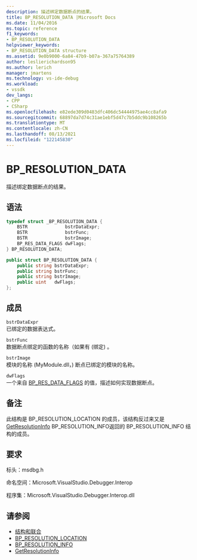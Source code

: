 ```yaml
---
description: 描述绑定数据断点的结果。
title: BP_RESOLUTION_DATA |Microsoft Docs
ms.date: 11/04/2016
ms.topic: reference
f1_keywords:
- BP_RESOLUTION_DATA
helpviewer_keywords:
- BP_RESOLUTION_DATA structure
ms.assetid: 9e0b9000-6a84-47b9-b07a-367a75764389
author: leslierichardson95
ms.author: lerich
manager: jmartens
ms.technology: vs-ide-debug
ms.workload:
- vssdk
dev_langs:
- CPP
- CSharp
ms.openlocfilehash: e82ede309d0483dfc406dc54444975ae4cc8afa9
ms.sourcegitcommit: 68897da7d74c31ae1ebf5d47c7b5ddc9b108265b
ms.translationtype: MT
ms.contentlocale: zh-CN
ms.lasthandoff: 08/13/2021
ms.locfileid: "122145830"
---
```

# <a name="bp_resolution_data"></a>BP_RESOLUTION_DATA
描述绑定数据断点的结果。

## <a name="syntax"></a>语法

```cpp
typedef struct _BP_RESOLUTION_DATA {
    BSTR              bstrDataExpr;
    BSTR              bstrFunc;
    BSTR              bstrImage;
    BP_RES_DATA_FLAGS dwFlags;
} BP_RESOLUTION_DATA;
```

```csharp
public struct BP_RESOLUTION_DATA {
    public string bstrDataExpr;
    public string bstrFunc;
    public string bstrImage;
    public uint   dwFlags;
};
```

## <a name="members"></a>成员
`bstrDataExpr`\
已绑定的数据表达式。

`bstrFunc`\
数据断点绑定的函数的名称（如果有 (绑定) 。

`bstrImage`\
模块的名称 (MyModule.dll，) 断点已绑定的模块的名称。

`dwFlags`\
一个来自 [BP_RES_DATA_FLAGS](../../../extensibility/debugger/reference/bp-res-data-flags.md) 的值，描述如何实现数据断点。

## <a name="remarks"></a>备注
此结构是 BP_RESOLUTION_LOCATION 的成员[](../../../extensibility/debugger/reference/bp-resolution-location.md)，该结构反过来又是[GetResolutionInfo](../../../extensibility/debugger/reference/idebugbreakpointresolution2-getresolutioninfo.md) BP_RESOLUTION_INFO返回的 BP_RESOLUTION_INFO 结构的成员。 [](../../../extensibility/debugger/reference/bp-resolution-info.md)

## <a name="requirements"></a>要求
标头：msdbg.h

命名空间：Microsoft.VisualStudio.Debugger.Interop

程序集：Microsoft.VisualStudio.Debugger.Interop.dll

## <a name="see-also"></a>请参阅
- [结构和联合](../../../extensibility/debugger/reference/structures-and-unions.md)
- [BP_RESOLUTION_LOCATION](../../../extensibility/debugger/reference/bp-resolution-location.md)
- [BP_RESOLUTION_INFO](../../../extensibility/debugger/reference/bp-resolution-info.md)
- [GetResolutionInfo](../../../extensibility/debugger/reference/idebugbreakpointresolution2-getresolutioninfo.md)
